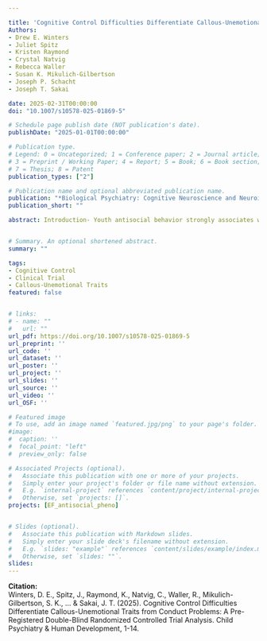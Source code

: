 ```yaml
---

title: 'Cognitive Control Difficulties Differentiate Callous-Unemotional Traits from Conduct Problems: A Pre-Registered Double-Blind Randomized Controlled Trial Analysis'
Authors: 
- Drew E. Winters
- Juliet Spitz
- Kristen Raymond
- Crystal Natvig
- Rebecca Waller
- Susan K. Mikulich-Gilbertson
- Joseph P. Schacht
- Joseph T. Sakai 

date: 2025-02-31T00:00:00
doi: "10.1007/s10578-025-01869-5"

# Schedule page publish date (NOT publication's date).
publishDate: "2025-01-01T00:00:00"

# Publication type.
# Legend: 0 = Uncategorized; 1 = Conference paper; 2 = Journal article;
# 3 = Preprint / Working Paper; 4 = Report; 5 = Book; 6 = Book section;
# 7 = Thesis; 8 = Patent
publication_types: ["2"]

# Publication name and optional abbreviated publication name.
publication: "*Biological Psychiatry: Cognitive Neuroscience and Neuroimaging*"
publication_short: ""

abstract: Introduction- Youth antisocial behavior strongly associates with conduct problems (CP) and callous-unemotional (CU) traits. While CP has links to broad cognitive impairments, CU traits have specific links with cognitive control and affective theory of mind (ToM) difficulties. Evidence suggests cognitive control limitations impact affective processing in ToM amongst youth with elevated CU traits. Here we sought to improve on those initial findings by leveraging a randomized dual-task (within-trial) design to replicate and extend prior findings. Methods- In this double-blind, randomized controlled trial, 85 participants (47 % female) were stratified by sex and CU trait severity. The study employed a ToM task with cognitive, affective, and physical conditions, combined with an inhibitory processing task to tax cognitive control. Participants completed single and dual-task trials, counterbalanced to test within-subject effects. Primary hypotheses were tested with both CP and CU traits in the same model using repeated measure mixed effects to examine changes in accuracy and reaction time. Results- CU traits were uniquely associated with greater impairments in affective ToM under dual-task conditions, reflecting increased difficulty integrating affective information when cognitive demands were increased. CP associated with lower single ToM performance but no change during dual-task trials. Notably, participants resilient to dual-task effects reported fewer antisocial behaviors, even with elevated CU traits. Limitations- While appropriately powered for study aims, the sample was underpowered to detect any potential primary and secondary variant interactions on study outcomes. Conclusions- These findings support a CU trait specific cognitive-affective interaction as a mechanism critical for understanding youth antisocial behavior.


# Summary. An optional shortened abstract.
summary: ""

tags:
- Cognitive Control
- Clinical Trial
- Callous-Unemotional Traits
featured: false


# links:
# - name: ""
#   url: ""
url_pdf: https://doi.org/10.1007/s10578-025-01869-5
url_preprint: ''
url_code: ''
url_dataset: ''
url_poster: ''
url_project: ''
url_slides: ''
url_source: ''
url_video: ''
url_OSF: ''

# Featured image
# To use, add an image named `featured.jpg/png` to your page's folder. 
#image:
#  caption: ''
#  focal_point: "left"
#  preview_only: false

# Associated Projects (optional).
#   Associate this publication with one or more of your projects.
#   Simply enter your project's folder or file name without extension.
#   E.g. `internal-project` references `content/project/internal-project/index.md`.
#   Otherwise, set `projects: []`.
projects: [EF_antisocial_pheno]


# Slides (optional).
#   Associate this publication with Markdown slides.
#   Simply enter your slide deck's filename without extension.
#   E.g. `slides: "example"` references `content/slides/example/index.md`.
#   Otherwise, set `slides: ""`.
slides: 
---
```

**Citation:**  
Winters, D. E., Spitz, J., Raymond, K., Natvig, C., Waller, R., Mikulich-Gilbertson, S. K., ... & Sakai, J. T. (2025). Cognitive Control Difficulties Differentiate Callous-Unemotional Traits from Conduct Problems: A Pre-Registered Double-Blind Randomized Controlled Trial Analysis. Child Psychiatry & Human Development, 1-14.

